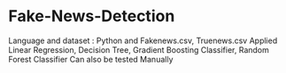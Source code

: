 # Fake-News-Detection
Language and dataset : Python and Fakenews.csv, Truenews.csv
Applied Linear Regression, Decision Tree, Gradient Boosting Classifier, Random Forest Classifier 
Can also be tested Manually 

